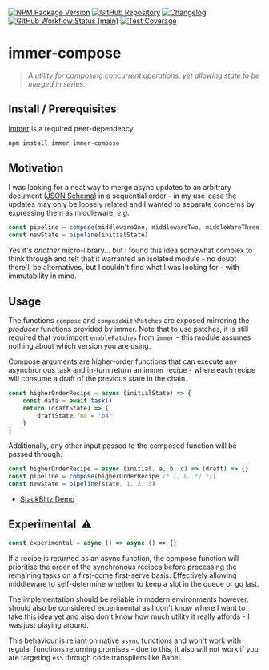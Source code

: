 [![NPM Package Version][shield-npm-version]][npm]
[![GitHub Repository][shield-github]][repo]
[![Changelog][shield-changelog]][releases]
[![GitHub Workflow Status (main)][shield-ci-main]][status-ci-main]
[![Test Coverage][shield-coverage]][codacy-dashboard]

# immer-compose

> _A utility for composing concurrent operations, yet allowing state to be merged in series._

## Install / Prerequisites

[Immer][immer] is a required peer-dependency.

```sh
npm install immer immer-compose
```

## Motivation

I was looking for a neat way to merge async updates to an arbitrary document ([JSON Schema][json-schema])
in a sequential order - in my use-case the updates may only be loosely related and I wanted to
separate concerns by expressing them as middleware, _e.g._

```javascript
const pipeline = compose(middlewareOne, middlewareTwo, middleWareThree)
const newState = pipeline(initialState)
```

Yes it's _another_ micro-library... but I found this idea somewhat complex to think through and
felt that it warranted an isolated module - no doubt there'll be alternatives, but I couldn't find
what I was looking for - with immutability in mind.

## Usage

The functions `compose` and `composeWithPatches` are exposed mirroring the _producer_ functions provided
by immer. Note that to use patches, it is still required that you import `enablePatches` from `immer` -
this module assumes nothing about which version you are using.

Compose arguments are higher-order functions that can execute any asynchronous task and in-turn
return an immer recipe - where each recipe will consume a draft of the previous state in the chain.

```typescript
const higherOrderRecipe = async (initialState) => {
    const data = await task()
    return (draftState) => {
        draftState.foo = 'bar'
    }
}
```

Additionally, any other input passed to the composed function will be passed through.

```typescript
const higherOrderRecipe = async (initial, a, b, c) => (draft) => {}
const pipeline = compose(higherOrderRecipe /* [, 0..*] */)
const newState = pipeline(state, 1, 2, 3)
```

-   [StackBlitz Demo][stackblitz]

## Experimental &nbsp;⚠️

```typescript
const experimental = async () => async () => {}
```

If a recipe is returned as an async function, the compose function will prioritise the order of
the synchronous recipes before processing the remaining tasks on a first-come first-serve basis.
Effectively allowing middleware to self-determine whether to keep a slot in the queue or go last.

The implementation should be reliable in modern environments however, should also be considered
experimental as I don't know where I want to take this idea yet and also don't know how much
utility it really affords - I was just playing around.

This behaviour is reliant on native `async` functions and won't work with regular functions
returning promises - due to this, it also will not work if you are targeting `es5` through
code transpilers like Babel.

<!-- project links -->

[npm]: https://www.npmjs.com/package/immer-compose
[repo]: https://github.com/mylesj/immer-compose
[releases]: https://github.com/mylesj/immer-compose/releases
[status-ci-main]: https://github.com/mylesj/immer-compose/actions/workflows/integration.yml?query=branch%3Amain
[codacy-dashboard]: https://app.codacy.com/gh/mylesj/immer-compose/dashboard?branch=main

<!-- external links -->

[immer]: https://immerjs.github.io/immer/
[json-schema]: https://json-schema.org/
[stackblitz]: https://stackblitz.com/edit/immer-compose?file=index.mjs&view=editor

<!-- images -->

[shield-github]: https://img.shields.io/badge/%20-Source-555555?logo=github&style=for-the-badge
[shield-changelog]: https://img.shields.io/badge/%20-Changelog-555555?logo=github&style=for-the-badge
[shield-ci-main]: https://img.shields.io/github/actions/workflow/status/mylesj/immer-compose/integration.yml?branch=main&label=CI&logo=github&style=for-the-badge
[shield-npm-version]: https://img.shields.io/npm/v/immer-compose?&label=%20&logo=npm&style=for-the-badge
[shield-coverage]: https://img.shields.io/codacy/coverage/f2547f2ac77e44f6a6190d813da6c8b9/main?logo=codacy&style=for-the-badge
